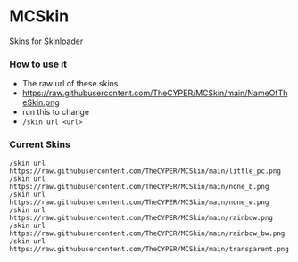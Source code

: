 # MCSkin
Skins for Skinloader
### How to use it
* The raw url of these skins
* https://raw.githubusercontent.com/TheCYPER/MCSkin/main/NameOfTheSkin.png
* run this to change
* `/skin url <url>`
### Current Skins
`/skin url https://raw.githubusercontent.com/TheCYPER/MCSkin/main/little_pc.png`
`/skin url https://raw.githubusercontent.com/TheCYPER/MCSkin/main/none_b.png`
`/skin url https://raw.githubusercontent.com/TheCYPER/MCSkin/main/none_w.png`
`/skin url https://raw.githubusercontent.com/TheCYPER/MCSkin/main/rainbow.png`
`/skin url https://raw.githubusercontent.com/TheCYPER/MCSkin/main/rainbow_bw.png`
`/skin url https://raw.githubusercontent.com/TheCYPER/MCSkin/main/transparent.png`

